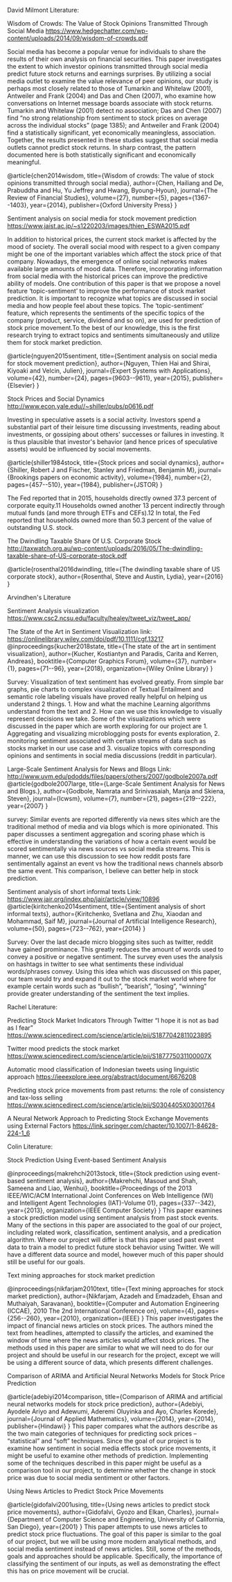 David Milmont Literature:

Wisdom of Crowds: The Value of Stock Opinions Transmitted Through Social Media
https://www.hedgechatter.com/wp-content/uploads/2014/09/wisdom-of-crowds.pdf

Social media has become a popular venue for individuals to share the results of their own
analysis on financial securities. This paper investigates the extent to which investor
opinions transmitted through social media predict future stock returns and earnings
surprises. By utilizing a social media outlet to examine the value relevance of peer opinions, our study is
perhaps most closely related to those of Tumarkin and Whitelaw (2001), Antweiler and Frank (2004) and
Das and Chen (2007), who examine how conversations on Internet message boards associate with stock
returns. Tumarkin and Whitelaw (2001) detect no association; Das and Chen (2007) find “no strong
relationship from sentiment to stock prices on average across the individual stocks” (page 1385); and
Antweiler and Frank (2004) find a statistically significant, yet economically meaningless, association. 
Together, the results presented in these studies suggest that social media outlets cannot predict stock returns. In sharp contrast, the pattern documented here is both statistically significant and economically
meaningful.

@article{chen2014wisdom,
  title={Wisdom of crowds: The value of stock opinions transmitted through social media},
  author={Chen, Hailiang and De, Prabuddha and Hu, Yu Jeffrey and Hwang, Byoung-Hyoun},
  journal={The Review of Financial Studies},
  volume={27},
  number={5},
  pages={1367--1403},
  year={2014},
  publisher={Oxford University Press}
}

Sentiment analysis on social media for stock movement prediction
https://www.jaist.ac.jp/~s1220203/images/thien_ESWA2015.pdf

In addition to historical prices, the current
stock market is affected by the mood of society. The overall social
mood with respect to a given company might be one of the important
variables which affect the stock price of that company. Nowadays, the
emergence of online social networks makes available large amounts
of mood data. Therefore, incorporating information from social media
with the historical prices can improve the predictive ability of
models. One contribution of this paper is that we propose a novel feature
‘topic-sentiment’ to improve the performance of stock market prediction.
It is important to recognize what topics are discussed in social
media and how people feel about these topics. The ‘topic-sentiment’
feature, which represents the sentiments of the specific topics of the
company (product, service, dividend and so on), are used for prediction
of stock price movement.To the best of our knowledge, this is the
first research trying to extract topics and sentiments simultaneously
and utilize them for stock market prediction.

@article{nguyen2015sentiment,
  title={Sentiment analysis on social media for stock movement prediction},
  author={Nguyen, Thien Hai and Shirai, Kiyoaki and Velcin, Julien},
  journal={Expert Systems with Applications},
  volume={42},
  number={24},
  pages={9603--9611},
  year={2015},
  publisher={Elsevier}
}

Stock Prices and Social Dynamics
http://www.econ.yale.edu//~shiller/pubs/p0616.pdf

Investing in speculative assets is a social activity. Investors spend a substantial part of their leisure time discussing investments, reading about investments, or gossiping about others' successes or failures in investing. It is thus plausible that investor's behavior (and hence prices of speculative assets) would be influenced by social movements. 

@article{shiller1984stock,
  title={Stock prices and social dynamics},
  author={Shiller, Robert J and Fischer, Stanley and Friedman, Benjamin M},
  journal={Brookings papers on economic activity},
  volume={1984},
  number={2},
  pages={457--510},
  year={1984},
  publisher={JSTOR}
}


The Fed reported that in 2015, households directly
owned 37.3 percent of corporate equity.11
Households owned another 13 percent indirectly
through mutual funds (and more through ETFs and
CEFs).12 In total, the Fed reported that households
owned more than 50.3 percent of the value of
outstanding U.S. stock.

The Dwindling Taxable Share Of U.S. Corporate Stock
http://taxwatch.org.au/wp-content/uploads/2016/05/The-dwindling-taxable-share-of-US-corporate-stock.pdf

@article{rosenthal2016dwindling,
  title={The dwindling taxable share of US corporate stock},
  author={Rosenthal, Steve and Austin, Lydia},
  year={2016}
}




Arvindhen's Literature

Sentiment Analysis visualization
https://www.csc2.ncsu.edu/faculty/healey/tweet_viz/tweet_app/


The State of the Art in Sentiment Visualization
link: https://onlinelibrary.wiley.com/doi/pdf/10.1111/cgf.13217
@inproceedings{kucher2018state,
  title={The state of the art in sentiment visualization},
  author={Kucher, Kostiantyn and Paradis, Carita and Kerren, Andreas},
  booktitle={Computer Graphics Forum},
  volume={37},
  number={1},
  pages={71--96},
  year={2018},
  organization={Wiley Online Library}
}

Survey: Visualization of text sentiment has evolved greatly. From simple bar graphs, pie charts to complex visualization of Textual Entailment and semantic role labeling visuals have proved really helpful on helping us understand 2 things. 1. How and what the machine Learning algorithms understand from the text and 2. How can we use this knowledge to visually represent decisions we take. Some of the visualizations which were discussed in the paper which are worth exploring for our project are 1. Aggregating and visualizing microblogging posts for events exploration, 2. monitoring sentiment associated with certain streams of data such as stocks market in our use case and 3. visualize topics with corresponding opinions and sentiments in social media discussions (reddit in particular).


Large-Scale Sentiment Analysis for News and Blogs
Link: http://www.uvm.edu/pdodds/files/papers/others/2007/godbole2007a.pdf
@article{godbole2007large,
  title={Large-Scale Sentiment Analysis for News and Blogs.},
  author={Godbole, Namrata and Srinivasaiah, Manja and Skiena, Steven},
  journal={Icwsm},
  volume={7},
  number={21},
  pages={219--222},
  year={2007}
}

survey: Similar events are reported differently via news sites which are the traditional method of media and via blogs which is more opinionated. This paper discusses a sentiment aggregation and scoring phase which is effective in understanding the variations of how a certain event would be scored sentimentally via news sources vs social media streams. This is manner, we can use this discussion to see how reddit posts fare sentimentally against an event vs how the traditional news channels absorb the same event. This comparison, I believe can better help in stock prediction.

Sentiment analysis of short informal texts
Link: https://www.jair.org/index.php/jair/article/view/10896
@article{kiritchenko2014sentiment,
  title={Sentiment analysis of short informal texts},
  author={Kiritchenko, Svetlana and Zhu, Xiaodan and Mohammad, Saif M},
  journal={Journal of Artificial Intelligence Research},
  volume={50},
  pages={723--762},
  year={2014}
}

Survey: Over the last decade micro blogging sites such as twitter, reddit have gained prominance. This greatly reduces the amount of words used to convey a positive or negative sentiment. The survey even uses the analysis on hashtags in twitter to see what sentiments these individual words/phrases convey. Using this idea which was discussed on this paper, our team would try and expand it out to the stock market world where for example certain words such as “bullish”, “bearish”, “losing”, “winning” provide greater understanding of the sentiment the text implies.

Rachel Literature:

Predicting Stock Market Indicators Through Twitter “I hope it is not as bad as I fear”
https://www.sciencedirect.com/science/article/pii/S1877042811023895

Twitter mood predicts the stock market
https://www.sciencedirect.com/science/article/pii/S187775031100007X

Automatic mood classification of Indonesian tweets using linguistic approach
https://ieeexplore.ieee.org/abstract/document/6676208

Predicting stock price movements from past returns: the role of consistency and tax-loss selling
https://www.sciencedirect.com/science/article/pii/S0304405X03001764

A Neural Network Approach to Predicting Stock Exchange Movements using External Factors
https://link.springer.com/chapter/10.1007/1-84628-224-1_6




Colin Literature:

Stock Prediction Using Event-based Sentiment Analysis 

@inproceedings{makrehchi2013stock,
  title={Stock prediction using event-based sentiment analysis},
  author={Makrehchi, Masoud and Shah, Sameena and Liao, Wenhui},
  booktitle={Proceedings of the 2013 IEEE/WIC/ACM International Joint Conferences on Web Intelligence (WI) and Intelligent Agent Technologies (IAT)-Volume 01},
  pages={337--342},
  year={2013},
  organization={IEEE Computer Society}
}
This paper examines a stock prediction model using sentiment analysis from past stock events. Many of the sections in this paper are associated to the goal of our project, including related work, classification, sentiment analysis, and a predication algorithm. Where our project will differ is that this paper used past event data to train a model to predict future stock behavior using Twitter. We will have a different data source and model, however much of this paper should still be useful for our goals.


Text mining approaches for stock market prediction 

@inproceedings{nikfarjam2010text,
  title={Text mining approaches for stock market prediction},
  author={Nikfarjam, Azadeh and Emadzadeh, Ehsan and Muthaiyah, Saravanan},
  booktitle={Computer and Automation Engineering (ICCAE), 2010 The 2nd International Conference on},
  volume={4},
  pages={256--260},
  year={2010},
  organization={IEEE}
}
This paper investigates the impact of financial news articles on stock prices. The authors mined the text from headlines, attempted to classify the articles, and examined the window of time where the news articles would affect stock prices. The methods used in this paper are similar to what we will need to do for our project and should be useful in our research for the project, except we will be using a different source of data, which presents different challenges. 


Comparison of ARIMA and Artificial Neural Networks Models for Stock Price Prediction 

@article{adebiyi2014comparison,
  title={Comparison of ARIMA and artificial neural networks models for stock price prediction},
  author={Adebiyi, Ayodele Ariyo and Adewumi, Aderemi Oluyinka and Ayo, Charles Korede},
  journal={Journal of Applied Mathematics},
  volume={2014},
  year={2014},
  publisher={Hindawi}
}
This paper compares what the authors describe as the two main categories of techniques for predicting sock prices – “statistical” and “soft” techniques. Since the goal of our project is to examine how sentiment in social media effects stock price movements, it might be useful to examine other methods of prediction. Implementing some of the techniques described in this paper might be useful as a comparison tool in our project, to determine whether the change in stock price was due to social media sentiment or other factors.  


Using News Articles to Predict Stock Price Movements 

@article{gidofalvi2001using,
  title={Using news articles to predict stock price movements},
  author={Gidofalvi, Gyozo and Elkan, Charles},
  journal={Department of Computer Science and Engineering, University of California, San Diego},
  year={2001}
}
This paper attempts to use news articles to predict stock price fluctuations. The goal of this paper is similar to the goal of our project, but we will be using more modern analytical methods, and social media sentiment instead of news articles. Still, some of the methods, goals and approaches should be applicable. Specifically, the importance of classifying the sentiment of our inputs, as well as demonstrating the effect this has on price movement will be crucial. 

